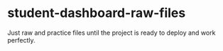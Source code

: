 # student-dashboard-raw-files
Just raw and practice files until the project is ready to deploy and work perfectly.
